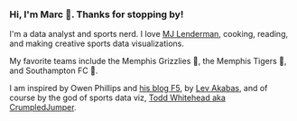 ### Hi, I'm Marc 👋. Thanks for stopping by!
I'm a data analyst and sports nerd. I love [MJ Lenderman](https://www.youtube.com/watch?v=CAjxSzCw7NE), cooking, reading, and making creative sports data visualizations. 

My favorite teams include the Memphis Grizzlies 🐻, the Memphis Tigers 🐅, and Southampton FC 👼.

I am inspired by Owen Phillips and [his blog F5](https://thef5.substack.com), by [Lev Akabas](https://x.com/levakabas?lang=en), and of course by the god of sports data viz, [Todd Whitehead aka CrumpledJumper](https://x.com/CrumpledJumper). 
